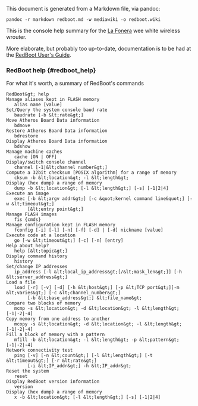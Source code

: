 This document is generated from a Markdown file, via pandoc:

    pandoc -r markdown redboot.md -w mediawiki -o redboot.wiki

This is the console help summary for the [La
Fonera](La_Fonera) wee white wireless wrouter.

More elaborate, but probably too up-to-date, documentation is to be had
at the [RedBoot User's
Guide](http://www.ecos.sourceware.org/docs-latest/redboot/redboot-guide.html).

### RedBoot help {#redboot_help}

For what it's worth, a summary of RedBoot's commands

    RedBoot&gt; help
    Manage aliases kept in FLASH memory
       alias name [value]
    Set/Query the system console baud rate
       baudrate [-b &lt;rate&gt;]
    Move Atheros Board Data information
       bdmove 
    Restore Atheros Board Data information
       bdrestore 
    Display Atheros Board Data information
       bdshow 
    Manage machine caches
       cache [ON | OFF]
    Display/switch console channel
       channel [-1|&lt;channel number&gt;]
    Compute a 32bit checksum [POSIX algorithm] for a range of memory
       cksum -b &lt;location&gt; -l &lt;length&gt;
    Display (hex dump) a range of memory
       dump -b &lt;location&gt; [-l &lt;length&gt;] [-s] [-1|2|4]
    Execute an image
       exec [-b &lt;argv addr&gt;] [-c &quot;kernel command line&quot;] [-w &lt;timeout&gt;]
            [&lt;entry point&gt;]
    Manage FLASH images
       fis {cmds}
    Manage configuration kept in FLASH memory
       fconfig [-i] [-l] [-n] [-f] [-d] | [-d] nickname [value]
    Execute code at a location
       go [-w &lt;timeout&gt;] [-c] [-n] [entry]
    Help about help?
       help [&lt;topic&gt;]
    Display command history
       history 
    Set/change IP addresses
       ip_address [-l &lt;local_ip_address&gt;[/&lt;mask_len&gt;]] [-h &lt;server_address&gt;]
    Load a file
       load [-r] [-v] [-d] [-h &lt;host&gt;] [-p &lt;TCP port&gt;][-m &lt;varies&gt;] [-c &lt;channel_number&gt;] 
            [-b &lt;base_address&gt;] &lt;file_name&gt;
    Compare two blocks of memory
       mcmp -s &lt;location&gt; -d &lt;location&gt; -l &lt;length&gt; [-1|-2|-4]
    Copy memory from one address to another
       mcopy -s &lt;location&gt; -d &lt;location&gt; -l &lt;length&gt; [-1|-2|-4]
    Fill a block of memory with a pattern
       mfill -b &lt;location&gt; -l &lt;length&gt; -p &lt;pattern&gt; [-1|-2|-4]
    Network connectivity test
       ping [-v] [-n &lt;count&gt;] [-l &lt;length&gt;] [-t &lt;timeout&gt;] [-r &lt;rate&gt;]
            [-i &lt;IP_addr&gt;] -h &lt;IP_addr&gt;
    Reset the system
       reset 
    Display RedBoot version information
       version 
    Display (hex dump) a range of memory
       x -b &lt;location&gt; [-l &lt;length&gt;] [-s] [-1|2|4]
